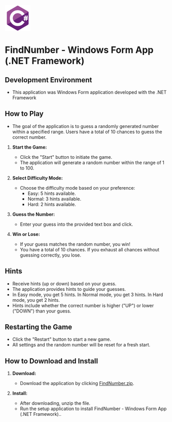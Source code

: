 <img src="https://raw.githubusercontent.com/devicons/devicon/master/icons/csharp/csharp-original.svg" alt="csharp" width="80" height="80"/> 

# FindNumber - Windows Form App (.NET Framework)
  

## Development Environment
- This application was Windows Form application developed with the .NET Framework

## How to Play

- The goal of the application is to guess a randomly generated number within a specified range. Users have a total of 10 chances to guess the correct number.

  
1. **Start the Game:**
   - Click the "Start" button to initiate the game.
   - The application will generate a random number within the range of 1 to 100.

2. **Select Difficulty Mode:**
   - Choose the difficulty mode based on your preference:
     - Easy: 5 hints available.
     - Normal: 3 hints available.
     - Hard: 2 hints available.

3. **Guess the Number:**
   - Enter your guess into the provided text box and click.


4. **Win or Lose:**
   - If your guess matches the random number, you win!
   - You have a total of 10 chances. If you exhaust all chances without guessing correctly, you lose.

## Hints
- Receive hints (up or down) based on your guess.
- The application provides hints to guide your guesses.
- In Easy mode, you get 5 hints. In Normal mode, you get 3 hints. In Hard mode, you get 2 hints.
- Hints include whether the correct number is higher ("UP") or lower ("DOWN") than your guess.

## Restarting the Game
- Click the "Restart" button to start a new game.
- All settings and the random number will be reset for a fresh start.

## How to Download and Install
1. **Download:**
   - Download the application by clicking [FindNumber.zip](https://github.com/HenryHong91/Projects_/files/14050568/FindNumber.zip).

2. **Install:**
   - After downloading, unzip the file.
   - Run the setup application to install FindNumber - Windows Form App (.NET Framework)..





